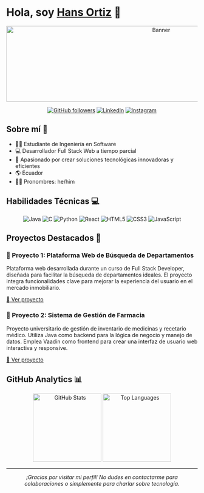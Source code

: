 # Hola, soy [Hans Ortiz](https://github.com/HansOr04) 👋

<div align="center">
  <img src="https://via.placeholder.com/800x200" alt="Banner" width="800" height="200">
</div>

<div align="center">
  
  [![GitHub followers](https://img.shields.io/github/followers/HansOr04?style=for-the-badge&logo=github)](https://github.com/HansOr04)
  [![LinkedIn](https://img.shields.io/badge/LinkedIn-hans--ortiz-blue?style=for-the-badge&logo=linkedin)](https://www.linkedin.com/in/hans-ortiz)
  [![Instagram](https://img.shields.io/badge/Instagram-hans__ortiz__-E4405F?style=for-the-badge&logo=instagram)](https://www.instagram.com/hans_ortiz_)

</div>

## Sobre mí 🚀

- 👨‍🎓 Estudiante de Ingeniería en Software
- 💻 Desarrollador Full Stack Web a tiempo parcial
- 🌟 Apasionado por crear soluciones tecnológicas innovadoras y eficientes
- 🌎 Ecuador
- 🧑‍💻 Pronombres: he/him

## Habilidades Técnicas 💻

<div align="center">

  ![Java](https://img.shields.io/badge/Java-007396?style=for-the-badge&logo=java&logoColor=white)
  ![C](https://img.shields.io/badge/C-00599C?style=for-the-badge&logo=c&logoColor=white)
  ![Python](https://img.shields.io/badge/Python-3776AB?style=for-the-badge&logo=python&logoColor=white)
  ![React](https://img.shields.io/badge/React-20232A?style=for-the-badge&logo=react&logoColor=61DAFB)
  ![HTML5](https://img.shields.io/badge/HTML5-E34F26?style=for-the-badge&logo=html5&logoColor=white)
  ![CSS3](https://img.shields.io/badge/CSS3-1572B6?style=for-the-badge&logo=css3&logoColor=white)
  ![JavaScript](https://img.shields.io/badge/JavaScript-F7DF1E?style=for-the-badge&logo=javascript&logoColor=black)

</div>

## Proyectos Destacados 🌟

### 🏢 Proyecto 1: Plataforma Web de Búsqueda de Departamentos

Plataforma web desarrollada durante un curso de Full Stack Developer, diseñada para facilitar la búsqueda de departamentos ideales. El proyecto integra funcionalidades clave para mejorar la experiencia del usuario en el mercado inmobiliario.

[🔗 Ver proyecto](https://proyecto-department.vercel.app)

### 💊 Proyecto 2: Sistema de Gestión de Farmacia

Proyecto universitario de gestión de inventario de medicinas y recetario médico. Utiliza Java como backend para la lógica de negocio y manejo de datos. Emplea Vaadin como frontend para crear una interfaz de usuario web interactiva y responsive.

[🔗 Ver proyecto](https://github.com/HansOr04/ProyectoJavaFarmacia.git)

## GitHub Analytics 📊

<div align="center">
  <img height="180em" src="https://github-readme-stats.vercel.app/api?username=HansOr04&show_icons=true&theme=radical" alt="GitHub Stats" />
  <img height="180em" src="https://github-readme-stats.vercel.app/api/top-langs/?username=HansOr04&layout=compact&theme=radical" alt="Top Languages" />
</div>

---

<div align="center">
  <i>¡Gracias por visitar mi perfil! No dudes en contactarme para colaboraciones o simplemente para charlar sobre tecnología.</i>
</div>
